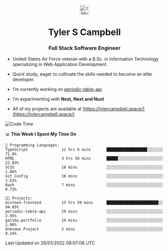 <p align="center">
<a href="https://www.linkedin.com/in/t36campbell" target="blank"><img align="center" src="https://ik.imagekit.io/t36campbell/Portfolio/linkedin.png.original_m8bbGgPh6.png" alt="t36campbell" height="30" width="30" /></a>
</p>
<h1 align="center">Tyler S Campbell</h1>
<h3 align="center">Full Stack Software Engineer</h3>

* United States Air Force veteran with a B.Sc. in Information Technology specializing in Web Application Development. 

* Quick study, eager to cultivate the skills needed to become an elite developer.

* I’m currently working on [periodic-table-api](https://github.com/t36campbell/periodic-table-api)

* I’m experimenting with **Nest, Next and Nuxt**

* All of my projects are available at [https://tylercampbell.space/](https://tylercampbell.space/)

<!--START_SECTION:waka-->
![Code Time](http://img.shields.io/badge/Code%20Time-1%2C361%20hrs%2038%20mins-blue)

📊 **This Week I Spent My Time On** 

```text
💬 Programming Languages: 
TypeScript               12 hrs 6 mins       ██████████████████░░░░░░░   71.8% 
HTML                     3 hrs 50 mins       █████░░░░░░░░░░░░░░░░░░░░   22.83% 
SCSS                     18 mins             ░░░░░░░░░░░░░░░░░░░░░░░░░   1.86% 
Git Config               16 mins             ░░░░░░░░░░░░░░░░░░░░░░░░░   1.63% 
Bash                     7 mins              ░░░░░░░░░░░░░░░░░░░░░░░░░   0.73%

🐱‍💻 Projects: 
mcsteen-frontend         15 hrs 59 mins      ███████████████████████░░   94.85% 
periodic-table-api       29 mins             ░░░░░░░░░░░░░░░░░░░░░░░░░   2.95% 
gatsby-portfolio         19 mins             ░░░░░░░░░░░░░░░░░░░░░░░░░   1.96% 
Unknown Project          2 mins              ░░░░░░░░░░░░░░░░░░░░░░░░░   0.24%

```


 Last Updated on 26/01/2022 08:07:06 UTC
<!--END_SECTION:waka-->
